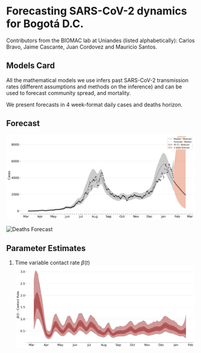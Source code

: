 # Forecasting SARS-CoV-2 dynamics for Bogotá D.C.
Contributors from the BIOMAC lab at Uniandes (listed alphabetically): Carlos Bravo, Jaime Cascante, Juan Cordovez and Mauricio Santos.

## Models Card
All the mathematical models we use infers past SARS-CoV-2 transmission rates (different assumptions and methods on the inference) and can be used to forecast community spread, and mortality.

We present forecasts in 4 week-format daily cases and deaths horizon.
## Forecast

![Cases Forecast](/figures/mcmc/cases_aggregated_forecast_mcmc.png "Cases Forecast")


![Deaths Forecast](/figures/mcmc/deaths_aggregated_forecast_mcmc.png "Deaths Forecasts")

## Parameter Estimates
1. Time variable contact rate $\beta (t)$
    ![Time Variable Contact Rate](/figures/mcmc/contact_rate.png "Contact rate")
